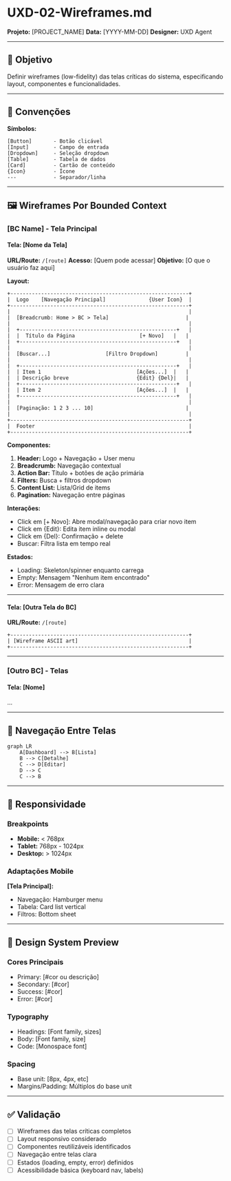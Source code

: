 <!--
MARKDOWN FORMATTING:
- Use 2 spaces at end of line for compact line breaks (metadata)
- Use blank lines between sections for readability (content)
- Validate in Markdown preview before committing
-->

# UXD-02-Wireframes.md

**Projeto:** [PROJECT_NAME]
**Data:** [YYYY-MM-DD]
**Designer:** UXD Agent

---

## 🎯 Objetivo

Definir wireframes (low-fidelity) das telas críticas do sistema, especificando layout, componentes e funcionalidades.

---

## 📐 Convenções

**Símbolos:**
```
[Button]       - Botão clicável
[Input]        - Campo de entrada
[Dropdown]     - Seleção dropdown
[Table]        - Tabela de dados
[Card]         - Cartão de conteúdo
{Icon}         - Ícone
---            - Separador/linha
```

---

## 🖼️ Wireframes Por Bounded Context

### [BC Name] - Tela Principal

#### Tela: [Nome da Tela]

**URL/Route:** `/[route]`
**Acesso:** [Quem pode acessar]
**Objetivo:** [O que o usuário faz aqui]

**Layout:**

```
+----------------------------------------------------------+
|  Logo    [Navegação Principal]              {User Icon}  |
+----------------------------------------------------------+
|                                                          |
|  [Breadcrumb: Home > BC > Tela]                         |
|                                                          |
|  +---------------------------------------------------+   |
|  |  Título da Página                     [+ Novo]   |   |
|  +---------------------------------------------------+   |
|                                                          |
|  [Buscar...]                  [Filtro Dropdown]         |
|                                                          |
|  +---------------------------------------------------+   |
|  | Item 1                               [Ações...]  |   |
|  | Descrição breve                      {Edit} {Del}|   |
|  +---------------------------------------------------+   |
|  | Item 2                               [Ações...]  |   |
|  +---------------------------------------------------+   |
|                                                          |
|  [Paginação: 1 2 3 ... 10]                              |
|                                                          |
+----------------------------------------------------------+
|  Footer                                                  |
+----------------------------------------------------------+
```

**Componentes:**
1. **Header:** Logo + Navegação + User menu
2. **Breadcrumb:** Navegação contextual
3. **Action Bar:** Título + botões de ação primária
4. **Filters:** Busca + filtros dropdown
5. **Content List:** Lista/Grid de items
6. **Pagination:** Navegação entre páginas

**Interações:**
- Click em [+ Novo]: Abre modal/navegação para criar novo item
- Click em {Edit}: Edita item inline ou modal
- Click em {Del}: Confirmação + delete
- Buscar: Filtra lista em tempo real

**Estados:**
- Loading: Skeleton/spinner enquanto carrega
- Empty: Mensagem "Nenhum item encontrado"
- Error: Mensagem de erro clara

---

#### Tela: [Outra Tela do BC]

**URL/Route:** `/[route]`

```
+----------------------------------------------------------+
| [Wireframe ASCII art]                                    |
+----------------------------------------------------------+
```

---

### [Outro BC] - Telas

#### Tela: [Nome]
...

---

## 🔗 Navegação Entre Telas

```mermaid
graph LR
    A[Dashboard] --> B[Lista]
    B --> C[Detalhe]
    C --> D[Editar]
    D --> C
    C --> B
```

---

## 📱 Responsividade

### Breakpoints

- **Mobile:** < 768px
- **Tablet:** 768px - 1024px
- **Desktop:** > 1024px

### Adaptações Mobile

**[Tela Principal]:**
- Navegação: Hamburger menu
- Tabela: Card list vertical
- Filtros: Bottom sheet

---

## 🎨 Design System Preview

### Cores Principais
- Primary: [#cor ou descrição]
- Secondary: [#cor]
- Success: [#cor]
- Error: [#cor]

### Typography
- Headings: [Font family, sizes]
- Body: [Font family, size]
- Code: [Monospace font]

### Spacing
- Base unit: [8px, 4px, etc]
- Margins/Padding: Múltiplos do base unit

---

## ✅ Validação

- [ ] Wireframes das telas críticas completos
- [ ] Layout responsivo considerado
- [ ] Componentes reutilizáveis identificados
- [ ] Navegação entre telas clara
- [ ] Estados (loading, empty, error) definidos
- [ ] Acessibilidade básica (keyboard nav, labels)
